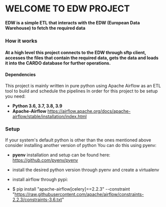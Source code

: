 # WELCOME TO EDW PROJECT

#### **EDW** is a simple ETL that interacts with the EDW (European Data Warehouse) to fetch the required data

### How it works
####  At a high level this project connects to the **EDW** through sftp client, accesses the files that contain the required data, gets the data and loads it into the CARDO database for further operations.

#### Dependencies
This project is mainly written in pure python using Apache Airflow as an ETL tool to build and schedule the pipelines
In order for this project to be setup you need:
- **Python 3.6, 3.7, 3.8, 3.9**
- **Apache-Airflow** https://airflow.apache.org/docs/apache-airflow/stable/installation/index.html


### Setup
If your system's default python is other than the ones mentioned above consider installing another version of python
You can do this using pyenv:
- **pyenv** installation and setup can be found here: https://github.com/pyenv/pyenv
- install the desired python version through pyenv and create a virtualenv
- install airflow through pypi: 

-   $ pip install "apache-airflow[celery]==2.2.3" --constraint "https://raw.githubusercontent.com/apache/airflow/constraints-2.2.3/constraints-3.6.txt"
